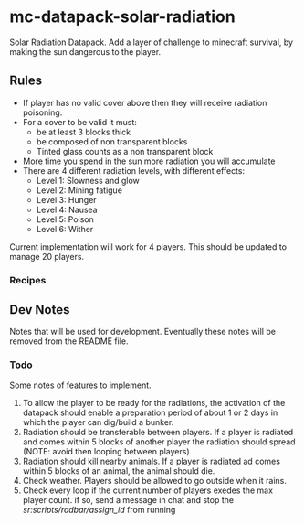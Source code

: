 # mc-datapack-solar-radiation
Solar Radiation Datapack. Add a layer of challenge to minecraft survival, by making the sun dangerous to the player.

## Rules
- If player has no valid cover above then they will receive radiation poisoning.
- For a cover to be valid it must:
    - be at least 3 blocks thick
    - be composed of non transparent blocks
    - Tinted glass counts as a non transparent block
- More time you spend in the sun more radiation you will accumulate
- There are 4 different radiation levels, with different effects:
    - Level 1: Slowness and glow
    - Level 2: Mining fatigue
    - Level 3: Hunger
    - Level 4: Nausea
    - Level 5: Poison
    - Level 6: Wither



Current implementation will work for 4 players. This should be updated to manage 20 players.

### Recipes

## Dev Notes
Notes that will be used for development. Eventually these notes will be removed from the README file.

### Todo
Some notes of features to implement.
1. To allow the player to be ready for the radiations, the activation of the datapack should enable a preparation period of about 1 or 2 days in which the player can dig/build a bunker.
2. Radiation should be transferable between players. If a player is radiated and comes within 5 blocks of another player the radiation should spread (NOTE: avoid then looping between players)
3. Radiation should kill nearby animals. If a player is radiated ad comes within 5 blocks of an animal, the animal should die.
4. Check weather. Players should be allowed to go outside when it rains.
5. Check every loop if the current number of players exedes the max player count. if so, send a message in chat and stop the *sr:scripts/radbar/assign_id* from running